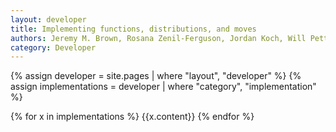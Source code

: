 ```yaml
---
layout: developer
title: Implementing functions, distributions, and moves
authors: Jeremy M. Brown, Rosana Zenil-Ferguson, Jordan Koch, Will Pett
category: Developer
---
```


{% assign developer = site.pages | where "layout", "developer" %}
{% assign implementations = developer | where "category", "implementation" %}

{% for x in implementations %}
{{x.content}}
{% endfor %}
